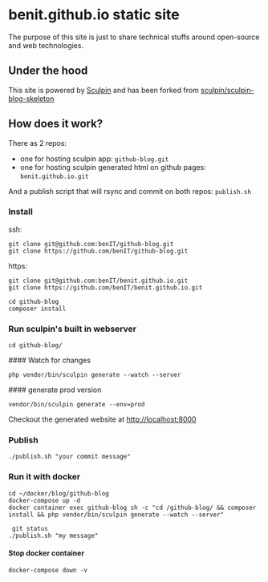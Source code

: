 # benit.github.io static site

The purpose of this site is just to share technical stuffs around open-source and web technologies. 

## Under the hood

This site is powered by [Sculpin](http://sculpin.io) and has been forked from [sculpin/sculpin-blog-skeleton](https://github.com/sculpin/sculpin-blog-skeleton)

## How does it work?

There as 2 repos:

- one for hosting sculpin app: `github-blog.git`
- one for hosting sculpin generated html on github pages: `benit.github.io.git`

And a publish script that will rsync and commit on both repos: `publish.sh`

### Install

ssh:
    
    git clone git@github.com:benIT/github-blog.git
    git clone https://github.com/benIT/github-blog.git

https:
    
    git clone git@github.com:benIT/benit.github.io.git
    git clone https://github.com/benIT/benit.github.io.git
     
    cd github-blog
    composer install

### Run sculpin's built in webserver     
    
    cd github-blog/
        
#### Watch for changes
    
    php vendor/bin/sculpin generate --watch --server
    
#### generate prod version

    vendor/bin/sculpin generate --env=prod
    
Checkout the generated website at [http://localhost:8000](http://localhost:8000)
        
### Publish    

    ./publish.sh "your commit message"

### Run it with docker 

    cd ~/docker/blog/github-blog
    docker-compose up -d
    docker container exec github-blog sh -c "cd /github-blog/ && composer install && php vendor/bin/sculpin generate --watch --server"

     git status
    ./publish.sh "my message"

    
#### Stop docker container

    docker-compose down -v
